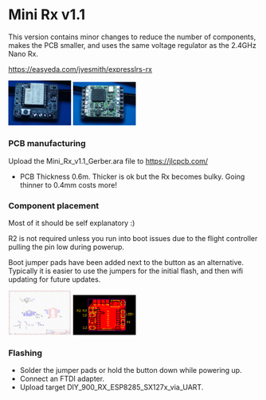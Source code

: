 # Mini Rx v1.1

This version contains minor changes to reduce the number of components, makes the PCB smaller, and uses the same voltage regulator as the 2.4GHz Nano Rx.

https://easyeda.com/jyesmith/expresslrs-rx


<img src="img/front.jpg" width="25%"> <img src="img/back.jpg" width="25%">


### PCB manufacturing

Upload the Mini_Rx_v1.1_Gerber.ara file to https://jlcpcb.com/


- PCB Thickness 0.6m. Thicker is ok but the Rx becomes bulky.  Going thinner to 0.4mm costs more!



### Component placement

Most of it should be self explanatory :)

R2 is not required unless you run into boot issues due to the flight controller pulling the pin low during powerup.

Boot jumper pads have been added next to the button as an alternative.  Typically it is easier to use the jumpers for the initial flash, and then wifi updating for future updates.

<img src="img/schematic.png" width="25%"> <img src="img/component_placement.PNG" width="25%">



### Flashing

- Solder the jumper pads or hold the button down while powering up.
- Connect an FTDI adapter.
- Upload target DIY_900_RX_ESP8285_SX127x_via_UART.
